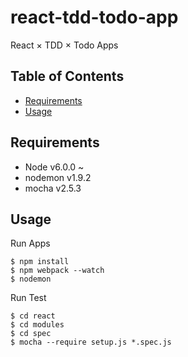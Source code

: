 # react-tdd-todo-app
React × TDD × Todo Apps

## Table of Contents
- [Requirements](#requirements)
- [Usage](#usage)

## Requirements
- Node v6.0.0 ~
- nodemon v1.9.2
- mocha v2.5.3

## Usage
Run Apps
```
$ npm install
$ npm webpack --watch
$ nodemon
```

Run Test
```
$ cd react
$ cd modules
$ cd spec
$ mocha --require setup.js *.spec.js
```
